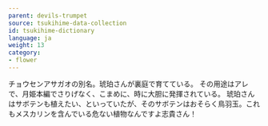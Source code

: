 ```yaml
---
parent: devils-trumpet
source: tsukihime-data-collection
id: tsukihime-dictionary
language: ja
weight: 13
category:
- flower
---
```


チョウセンアサガオの別名。琥珀さんが裏庭で育てている。
その用途はアレで、月姫本編でさりげなく、こまめに、時に大胆に発揮されている。
琥珀さんはサボテンも植えたい、といっていたが、そのサボテンはおそらく鳥羽玉。これもメスカリンを含んでいる危ない植物なんですよ志貴さん！
